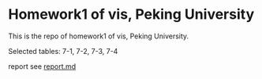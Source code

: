 # Homework1 of vis, Peking University
This is the repo of homework1 of vis, Peking University.

Selected tables: 7-1, 7-2, 7-3, 7-4

report see [report.md](./report.md)